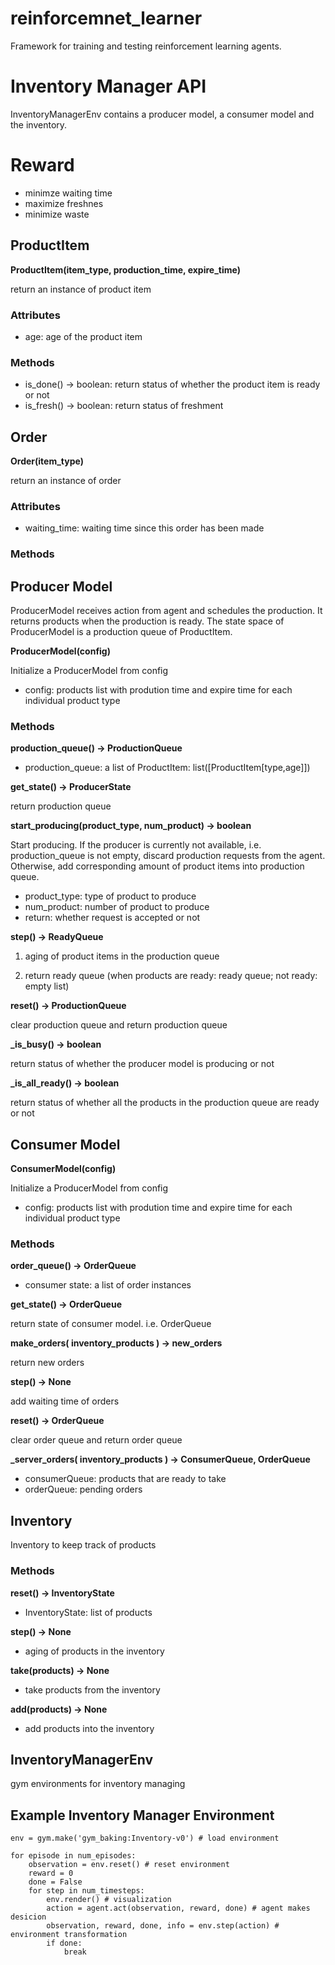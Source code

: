 # reinforcemnet_learner

Framework for training and testing reinforcement learning agents.



# Inventory Manager API

InventoryManagerEnv contains a producer model, a consumer model and the inventory.


# Reward
- minimze waiting time
- maximize freshnes
- minimize waste


## ProductItem
**ProductItem(item_type, production_time, expire_time)**

return an instance of product item

### Attributes
- age: age of the product item

### Methods
- is_done() -> boolean: return status of whether the product item is ready or not
- is_fresh() -> boolean: return status of freshment


## Order
**Order(item_type)**

return an instance of order

### Attributes
- waiting_time: waiting time since this order has been made

### Methods


## Producer Model
ProducerModel receives action from agent and schedules the production. It returns products when the production is ready. The state space of ProducerModel is a production queue of ProductItem.

**ProducerModel(config)**

Initialize a ProducerModel from config

- config: products list with prodution time and expire time for each individual product type

### Methods

**production_queue() -> ProductionQueue**

- production_queue: a list of ProductItem: list([ProductItem[type,age]])

**get_state() -> ProducerState**

return production queue

**start_producing(product_type, num_product) -> boolean**

Start producing. If the producer is currently not available, i.e. production_queue is not empty, discard production requests from the agent. Otherwise, add corresponding amount of product items into production queue.

- product_type: type of product to produce
- num_product: number of product to produce
- return: whether request is accepted or not

**step() -> ReadyQueue**

1. aging of product items in the production queue

2. return ready queue (when products are ready: ready queue; not ready: empty list)

**reset() -> ProductionQueue**

clear production queue and return production queue

**_is_busy() -> boolean**

return status of whether the producer model is producing or not

**_is_all_ready() -> boolean**

return status of whether all the products in the production queue are ready or not

## Consumer Model

**ConsumerModel(config)**

Initialize a ProducerModel from config
- config: products list with prodution time and expire time for each individual product type

### Methods

**order_queue() -> OrderQueue**

- consumer state: a list of order instances

**get_state() -> OrderQueue**

return state of consumer model. i.e. OrderQueue

**make_orders( inventory_products ) -> new_orders**

return new orders

**step() -> None**

add waiting time of orders

**reset() -> OrderQueue**

clear order queue and return order queue

**_server_orders( inventory_products ) -> ConsumerQueue, OrderQueue**

- consumerQueue: products that are ready to take
- orderQueue: pending orders


## Inventory

Inventory to keep track of products

### Methods

**reset() -> InventoryState**

- InventoryState: list of products

**step() -> None**

- aging of products in the inventory

**take(products) -> None**

- take products from the inventory

**add(products) -> None**

- add products into the inventory

## InventoryManagerEnv

gym environments for inventory managing


## Example Inventory Manager Environment
```
env = gym.make('gym_baking:Inventory-v0') # load environment

for episode in num_episodes:
    observation = env.reset() # reset environment
    reward = 0
    done = False
    for step in num_timesteps:
        env.render() # visualization
        action = agent.act(observation, reward, done) # agent makes desicion
        observation, reward, done, info = env.step(action) # environment transformation
        if done:
            break
```